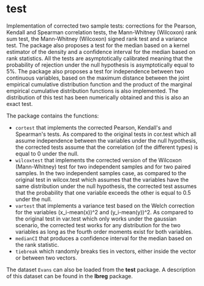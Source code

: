 # test

Implementation of corrected two sample tests: corrections for the Pearson, Kendall and Spearman correlation tests, 
 the Mann-Whitney (Wilcoxon) rank sum test, the Mann-Whitney (Wilcoxon) signed rank test and a variance test. 
 The package also proposes a test for the median based on a kernel estimator of the density and a confidence interval for the median based on rank statistics. All the tests are asymptotically calibrated meaning that
the probability of rejection under the null hypothesis is asymptotically equal to 5%. The package also proposes a test for independence between two continuous variables, based on the maximum distance between the joint empirical cumulative distribution function and the product of the marginal
empirical cumulative distribution functions is also implemented. The distribution of this test has been numerically obtained and this is also an exact test.

The package contains the functions:

- `cortest` that implements the corrected Pearson, Kendall's and Spearman's tests. As compared to the original tests in cor.test which all assume independence between the variables under the null hypothesis, the corrected tests assume that the correlation (of the different types) is equal to 0 under the null.
- `wilcoxtest` that implements the corrected version of the Wilcoxon (Mann-Whitney) test for two independent samples and for two paired samples. In the two independent samples case, as compared to the original test in wilcox.test which assumes that the variables have the same distribution under the null hypothesis, the corrected test assumes that the probability that one variable exceeds the other is equal to 0.5 under the null.
- `vartest` that implements a variance test based on the Welch correction for the variables (x_i-mean(x))^2 and (y_i-mean(y))^2. As compared to the original test in var.test which only works under the gaussian scenario, the corrected test works for any distribution for the two variables as long as the fourth order moments exist for both variables.
- `medianCI` that produces a confidence interval for the median based on the rank statistic.
- `tiebreak` which randomly breaks ties in vectors, either inside the vector or between two vectors.

The dataset `Evans` can also be loaded from the **test** package. A description of this dataset can be found in the **lbreg** package.
